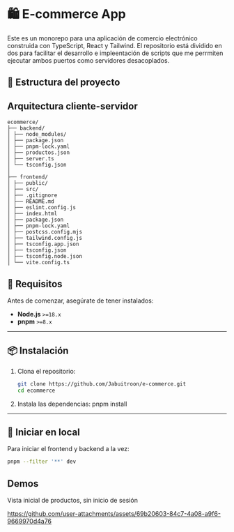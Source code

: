 # 🛍️ E-commerce App

Este es un monorepo para una aplicación de comercio electrónico construida con TypeScript, React y Tailwind. El repositorio está dividido en dos para facilitar el desarrollo e impleentación de scripts que me perrmiten ejecutar ambos puertos como servidores desacoplados.

## 🧱 Estructura del proyecto

## Arquitectura cliente-servidor

```plaintext
ecommerce/
├── backend/
│ ├── node_modules/
│ ├── package.json
│ ├── pnpm-lock.yaml
│ ├── productos.json
│ ├── server.ts
│ └── tsconfig.json
│
├── frontend/
│ ├── public/
│ ├── src/
│ ├── .gitignore
│ ├── README.md
│ ├── eslint.config.js
│ ├── index.html
│ ├── package.json
│ ├── pnpm-lock.yaml
│ ├── postcss.config.mjs
│ ├── tailwind.config.js
│ ├── tsconfig.app.json
│ ├── tsconfig.json
│ ├── tsconfig.node.json
│ └── vite.config.ts
```

## 🚀 Requisitos

Antes de comenzar, asegúrate de tener instalados:

- **Node.js** `>=18.x`
- **pnpm** `>=8.x`

---

## 📦 Instalación

1. Clona el repositorio:

   ```bash
   git clone https://github.com/Jabuitroon/e-commerce.git
   cd ecommerce
   
2. Instala las dependencias:
pnpm install

---

## 🚀 Iniciar en local
   Para iniciar el frontend y backend a la vez:

   ```bash
   pnpm --filter '**' dev
   ```

## Demos
Vista inicial de productos, sin inicio de sesión

https://github.com/user-attachments/assets/69b20603-84c7-4a08-a9f6-9669970d4a76



